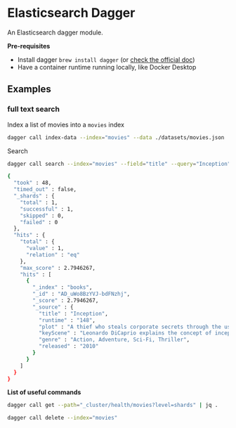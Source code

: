 # Elasticsearch Dagger

An Elasticsearch dagger module.

**Pre-requisites**

- Install dagger `brew install dagger` (or [check the official doc](https://docs.dagger.io/quickstart/729237/cli))
- Have a container runtime running locally, like Docker Desktop

## Examples

### full text search

Index a list of movies into a `movies` index
```sh
dagger call index-data --index="movies" --data ./datasets/movies.json
```

Search
```sh
dagger call search --index="movies" --field="title" --query="Inception"

{
  "took" : 48,
  "timed_out" : false,
  "_shards" : {
    "total" : 1,
    "successful" : 1,
    "skipped" : 0,
    "failed" : 0
  },
  "hits" : {
    "total" : {
      "value" : 1,
      "relation" : "eq"
    },
    "max_score" : 2.7946267,
    "hits" : [
      {
        "_index" : "books",
        "_id" : "AD_uWo8BzYVJ-bdFNzhj",
        "_score" : 2.7946267,
        "_source" : {
          "title" : "Inception",
          "runtime" : "148",
          "plot" : "A thief who steals corporate secrets through the use of dream-sharing technology is given the inverse task of planting an idea into thed of a C.E.O.",
          "keyScene" : "Leonardo DiCaprio explains the concept of inception to Ellen Page by using a child's spinning top.",
          "genre" : "Action, Adventure, Sci-Fi, Thriller",
          "released" : "2010"
        }
      }
    ]
  }
}
```


**List of useful commands**


```sh
dagger call get --path="_cluster/health/movies?level=shards" | jq .
```
```sh
dagger call delete --index="movies"
```
